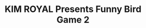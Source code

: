 ---
layout: project
title: "KIM ROYAL Presents Funny Bird Game 2"
blurb: Game Boy Advance homebrew title programmed with devkitPro / libtonc.
year: 2020

id: funnybirdgame
category: game
tags: homebrew gba browser
type: gba

links:
    - text: "itch.io"
      link: "https://kimeraroyal.itch.io/funny-bird-game-2"
    - text: "Play in Browser!"
      link: "http://kimera.world/projects/games/funny-bird-game/"
---